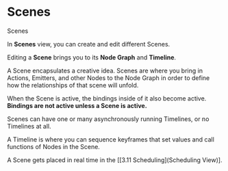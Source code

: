 # Scenes

Scenes 

In **Scenes** view, you can create and edit different Scenes.

Editing a **Scene** brings you to its **Node Graph** and **Timeline**.

A Scene encapsulates a creative idea. Scenes are where you bring in Actions, Emitters, and other Nodes to the Node Graph in order to define how the relationships of that scene will unfold.

When the Scene is active, the bindings inside of it also become active. **Bindings are not active unless a Scene is active.** 

Scenes can have one or many asynchronously running Timelines, or no Timelines at all.

A Timeline is where you can sequence keyframes that set values and call functions of Nodes in the Scene.

A Scene gets placed in real time in the [[3.11 Scheduling](Scheduling View)].

